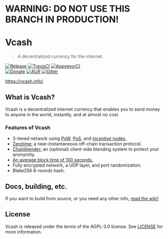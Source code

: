 # WARNING: DO NOT USE THIS BRANCH IN PRODUCTION!    
# Vcash
> A decentralized currency for the internet.

[![Release](https://img.shields.io/github/release/openvcash/vcash.svg)](https://github.com/openvcash/vcash/releases/latest)
[![TravisCI](https://img.shields.io/travis/openvcash/vcash/master.svg?label=Unix%20build)](https://travis-ci.org/openvcash/vcash)
[![AppveyorCI](https://img.shields.io/appveyor/ci/openvcash/vcash/master.svg?label=Windows%20build)](https://ci.appveyor.com/project/openvcash/vcash)\
[![Donate](https://img.shields.io/badge/donate-BTC-ff9900.svg)](https://blockchain.info/address/35nXEZoiZCVQKGTLR63XUhPfqWszBihFkd)
[![AUR](https://img.shields.io/aur/version/vcash.svg)](https://aur.archlinux.org/packages/vcash/)
[![Gitter](https://badges.gitter.im/openvcash/vcash.svg)](https://gitter.im/openvcash/vcash?utm_source=badge&utm_medium=badge&utm_campaign=pr-badge)

https://vcash.info/  

## What is Vcash?
Vcash is a decentralized internet currency that enables you to send money to anyone in the world, instantly, and at almost no cost.

### Features of Vcash
- 3-tiered network using [PoW](https://github.com/openvcash/papers/blob/master/rewardv3.pdf), [PoS](https://github.com/openvcash/docs.vcash.info/blob/master/docs/block/generation/proof-of-stake.md), and [incentive nodes](https://github.com/openvcash/papers/blob/master/incentive.pdf).
- [Zerotime:](https://github.com/openvcash/papers/blob/master/zerotime.pdf) a near-instantaneous off-chain transaction protocol.
- [Chainblender:](https://github.com/openvcash/papers/blob/master/chainblender.pdf) an (optional) client-side blending system to protect your anonymity.
- [An average block time of 100 seconds.](https://github.com/openvcash/papers/blob/master/scaling_the_blockchain.pdf)
- Fully encrypted network, a UDP layer, and port randomization.
- Blake256 8-rounds hash.

## Docs, building, etc.
If you want to build from source, or you need any other info, [read the wiki!](https://github.com/openvcash/vcash/wiki)

## License
Vcash is released under the terms of the AGPL-3.0 license. See [LICENSE](./LICENSE) for more information.
